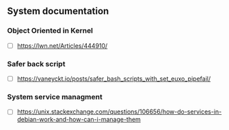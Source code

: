 ## System documentation

### Object Oriented in Kernel
- [ ] https://lwn.net/Articles/444910/

### Safer back script
- [ ] https://vaneyckt.io/posts/safer_bash_scripts_with_set_euxo_pipefail/

### System service managment
- [ ] https://unix.stackexchange.com/questions/106656/how-do-services-in-debian-work-and-how-can-i-manage-them
